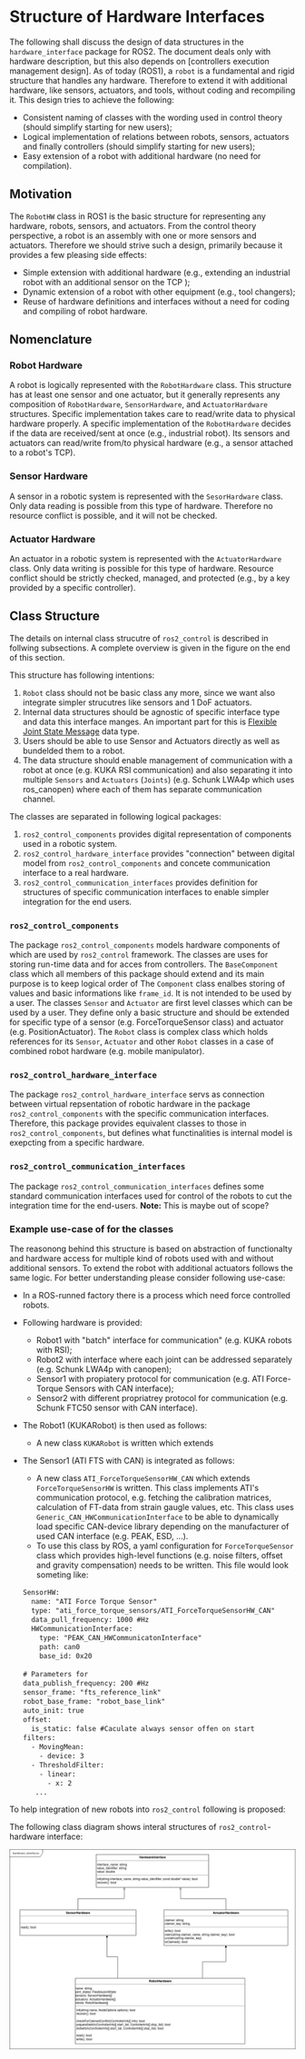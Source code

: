 # Structure of Hardware Interfaces

The following shall discuss the design of data structures in the `hardware_interface` package for ROS2.
The document deals only with hardware description, but this also depends on [controllers execution management design].
As of today (ROS1), a `robot` is a fundamental and rigid structure that handles any hardware.
Therefore to extend it with additional hardware, like sensors, actuators, and tools, without coding and recompiling it.
This design tries to achieve the following:

* Consistent naming of classes with the wording used in control theory (should simplify starting for new users);
* Logical implementation of relations between robots, sensors, actuators and finally controllers (should simplify starting for new users);
* Easy extension of a robot with additional hardware (no need for compilation).


## Motivation

The `RobotHW` class in ROS1 is the basic structure for representing any hardware, robots, sensors, and actuators.
From the control theory perspective, a robot is an assembly with one or more sensors and actuators.
Therefore we should strive such a design, primarily because it provides a few pleasing side effects:

* Simple extension with additional hardware (e.g., extending an industrial robot with an additional sensor on the TCP );
* Dynamic extension of a robot with other equipment (e.g., tool changers);
* Reuse of hardware definitions and interfaces without a need for coding and compiling of robot hardware.

## Nomenclature

### Robot Hardware

A robot is logically represented with the `RobotHardware` class.
This structure has at least one sensor and one actuator, but it generally represents any composition of `RobotHardware`, `SensorHardware`, and `ActuatorHardware` structures.
Specific implementation takes care to read/write data to physical hardware properly.
A specific implementation of the `RobotHardware` decides if the data are received/sent at once (e.g., industrial robot). Its sensors and actuators can read/write from/to physical hardware (e.g., a sensor attached to a robot's TCP).

### Sensor Hardware

A sensor in a robotic system is represented with the `SesorHardware` class.
Only data reading is possible from this type of hardware.
Therefore no resource conflict is possible, and it will not be checked.

### Actuator Hardware

An actuator in a robotic system is represented with the `ActuatorHardware` class.
Only data writing is possible for this type of hardware.
Resource conflict should be strictly checked, managed, and protected (e.g., by a key provided by a specific controller).


## Class Structure

The details on internal class strucutre of `ros2_control` is described in follwing subsections.
A complete overview is given in the figure on the end of this section.

This structure has following intentions:

1. `Robot` class should not be basic class any more, since we want also integrate simpler strucutres like sensors and 1 DoF actuators.
1. Internal data structures should be agnostic of specific interface type and data this interface manges. An important part for this is [Flexible Joint State Message](flexible_joint_states_msg.md) data type.
1. Users should be able to use Sensor and Actuators directly as well as bundelded them to a robot.
1. The data structure should enable management of communication with a robot at once (e.g. KUKA RSI communication) and also separating it into multiple `Sensors` and `Actuators` (`Joints`) (e.g. Schunk LWA4p which uses ros_canopen) where each of them has separate communication channel.

The classes are separated in following logical packages:
1. `ros2_control_components` provides digital representation of components used in a robotic system.
1. `ros2_control_hardware_interface` provides "connection" between digital model from `ros2_control_components` and concete communication interface to a real hardware.
1. `ros2_control_communication_interfaces` provides definition for structures of specific communication interfaces to enable simpler integration for the end users.

### `ros2_control_components`

The package `ros2_control_components` models hardware components of which are used by `ros2_control` framework.
The classes are uses for storing run-time data and for acces from controllers.
The `BaseComponent` class which all members of this package should extend and its main purpose is to keep logical order of 
The `Component` class enalbes storing of values and basic informations like `frame_id`.
It is not intended to be used by a user.
The classes `Sensor` and `Actuator` are first level classes which can be used by a user.
They define only a basic structure and should be extended for specific type of a sensor (e.g. ForceTorqueSensor class) and actuator (e.g. PositionActuator).
The `Robot` class is complex class which holds references for its `Sensor`, `Actuator` and other `Robot` classes in a case of combined robot hardware (e.g. mobile manipulator).


### `ros2_control_hardware_interface`

The package `ros2_control_hardware_interface` servs as connection between virtual repsentation of robotic hardware in the package `ros2_control_components` with the specific communication interfaces.
Therefore, this package provides equivalent classes to those in `ros2_control_components`, but defines what functinalities is internal model is exepcting from a specific hardware.

### `ros2_control_communication_interfaces`

The package `ros2_control_communication_interfaces` defines some standard communication interfaces used for control of the robots to cut the integration time for the end-users.
**Note:** This is maybe out of scope?


### Example use-case of for the classes

The reasonong behind this structure is based on abstraction of functionalty and hardware access for multiple kind of robots used with and without additional sensors.
To extend the robot with additional actuators follows the same logic.
For better understanding please consider following use-case:
* In a ROS-runned factory there is a process which need force controlled robots.
* Following hardware is provided:
  * Robot1 with "batch" interface for communication" (e.g. KUKA robots with RSI);
  * Robot2 with interface where each joint can be addressed separately (e.g. Schunk LWA4p with canopen);
  * Sensor1 with propiatery protocol for communication (e.g. ATI Force-Torque Sensors with CAN interface);
  * Sensor2 with different propriatrey protocol for communication (e.g. Schunk FTC50 sensor with CAN interface).
  
* The Robot1 (KUKARobot) is then used as follows:
  * A new class `KUKARobot` is written which extends 
  
  
* The Sensor1 (ATI FTS with CAN) is integrated as follows:
  * A new class `ATI_ForceTorqueSensorHW_CAN` which extends `ForceTorqueSensorHW` is written.
  This class implements ATI's communication protocol, e.g. fetching the calibration matrices, calculation of FT-data from strain gaugle values, etc.
  This class uses `Generic_CAN_HWCommunicationInterface` to be able to dynamically load specific CAN-device library depending on the manufacturer of used CAN interface (e.g. PEAK, ESD, ...).
  * To use this class by ROS, a yaml configuration for `ForceTorqueSensor` class which provides high-level functions (e.g. noise filters, offset and gravity compensation) needs to be written.
  This file would look someting like:
  ```
  SensorHW:
    name: "ATI Force Torque Sensor"
    type: "ati_force_torque_sensors/ATI_ForceTorqueSensorHW_CAN"
    data_pull_frequency: 1000 #Hz
    HWCommunicationInterface:
      type: "PEAK_CAN_HWCommunicatonInterface"
      path: can0
      base_id: 0x20
    
  # Parameters for   
  data_publish_frequency: 200 #Hz
  sensor_frame: "fts_reference_link"
  robot_base_frame: "robot_base_link"
  auto_init: true
  offset:
    is_static: false #Caculate always sensor offen on start
  filters:
    - MovingMean:
      - device: 3
    - ThresholdFilter:
      - linear:
        - x: 2
     ...
  ```



To help integration of new robots into `ros2_control` following is proposed:

The following class diagram shows interal structures of `ros2_control`-hardware interface:

![ros2_control_hardware_interfaces](images/ros2_control_hardware_interfaces.png "ROS2 Control - Hardware Interfaces")



<!-- List of References -->
[controllers execution mangagemnt design]:https://github.com/Karsten1987/roadmap/blob/controller_execution_management/design_drafts/controller_execution_management.md
